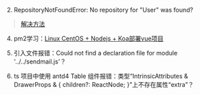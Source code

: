 2. RepositoryNotFoundError: No repository for "User" was found?
> [解决方法](https://www.cnblogs.com/yyh28/p/14241023.html)

4. pm2学习：[Linux CentOS + Nodejs + Koa部署vue项目](https://blog.csdn.net/lihefei_coder/article/details/102469510)

5. 引入文件报错：Could not find a declaration file for module '../../sendmail.js'？

6. ts 项目中使用 antd4 Table 组件报错：类型“IntrinsicAttributes & DrawerProps & { children?: ReactNode; }”上不存在属性“extra”？
```

```